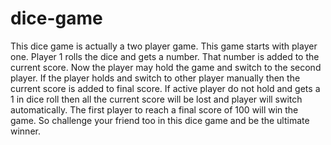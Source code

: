 # dice-game
 This dice game is actually a two player game. This game starts with player one. Player 1 rolls the dice and gets a number. That number is added to the current score. Now the player may hold the game and switch to the second player. If the player holds and switch to other player manually then the current score is added to final score. If active player do not hold and gets a 1 in dice roll then all the current score will be lost and player will switch automatically. The first player to reach a final score of 100 will win the game. So challenge your friend too in this dice game and be the ultimate winner.
